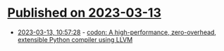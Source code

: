 # [Published on 2023-03-13](index.md)

* [2023-03-13, 10:57:28](https://lobste.rs/s/4isnaa/codon_high_performance_zero_overhead) - [codon: A high-performance, zero-overhead, extensible Python compiler using LLVM](https://github.com/exaloop/codon)
